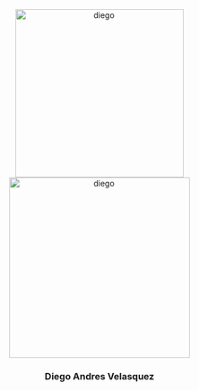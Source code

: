   
<div id="header" align="center">


<div  id="gifs">
<img src="https://media.giphy.com/media/0lGElDgkbXFRKXsAro/giphy-downsized-large.gif" alt="diego" width="300px">
<img src="https://media.giphy.com/media/5OW9D8sfzccttn3MwL/giphy.gif" alt="diego" width="322px">
</div>

<h3>Diego Andres Velasquez</h3>
  
</div>
   
